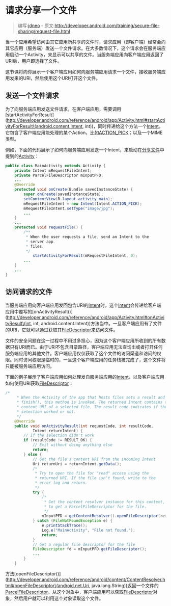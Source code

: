# 请求分享一个文件

> 编写:[jdneo](https://github.com/jdneo) - 原文:<http://developer.android.com/training/secure-file-sharing/request-file.html>

当一个应用希望访问由其它应用所共享的文件时，请求应用（即客户端）经常会向其它应用（服务端）发送一个文件请求。在大多数情况下，这个请求会在服务端应用启动一个Activity，来显示可以共享的文件。当服务端应用向客户端应用返回了URI后，用户即选择了文件。

这节课将向你展示一个客户端应用如何向服务端应用请求一个文件，接收服务端应用发来的URI，然后使用这个URI打开这个文件。

## 发送一个文件请求

为了向服务端应用发送文件请求，在客户端应用，需要调用[startActivityForResult](http://developer.android.com/reference/android/app/Activity.html#startActivityForResult\(android.content.Intent, int\))，同时传递给这个方法一个[Intent](http://developer.android.com/reference/android/content/Intent.html)，它包含了客户端应用能处理的某个Action，比如[ACTION_PICK](http://developer.android.com/reference/android/content/Intent.html#ACTION_PICK)；以及一个MIME类型。

例如，下面的代码展示了如何向服务端应用发送一个Intent，来启动在[分享文件](sharing-file.html#SendURI)中提到的[Activity](http://developer.android.com/reference/android/app/Activity.html)：

```java
public class MainActivity extends Activity {
    private Intent mRequestFileIntent;
    private ParcelFileDescriptor mInputPFD;
    ...
    @Override
    protected void onCreate(Bundle savedInstanceState) {
        super.onCreate(savedInstanceState);
        setContentView(R.layout.activity_main);
        mRequestFileIntent = new Intent(Intent.ACTION_PICK);
        mRequestFileIntent.setType("image/jpg");
        ...
    }
    ...
    protected void requestFile() {
        /**
         * When the user requests a file, send an Intent to the
         * server app.
         * files.
         */
            startActivityForResult(mRequestFileIntent, 0);
        ...
    }
    ...
}
```

## 访问请求的文件

当服务端应用向客户端应用发回包含URI的[Intent](http://developer.android.com/reference/android/content/Intent.html)时，这个[Intent](http://developer.android.com/reference/android/content/Intent.html)会传递给客户端应用中覆写的[onActivityResult()](http://developer.android.com/reference/android/app/Activity.html#onActivityResult\(int, int, android.content.Intent\))方法当中。一旦客户端应用有了文件的URI，它就可以通过获取其[FileDescriptor](http://developer.android.com/reference/java/io/FileDescriptor.html)来访问文件。

文件的安全问题在这一过程中不用过多担心，因为这个客户端应用所收到的所有数据只有URI而已。由于URI不包含目录路径，客户端应用无法查询出或者打开任何服务端应用的其他文件。客户端应用仅仅获取了这个文件的访问渠道和访问的权限。同时访问权限是临时的，一旦这个客户端应用的任务栈被完成了，这个文件将只能被服务端应用访问。

下面的例子展示了客户端应用如何处理发自服务端应用的[Intent](http://developer.android.com/reference/android/content/Intent.html)，以及客户端应用如何使用URI获取[FileDescriptor](http://developer.android.com/reference/java/io/FileDescriptor.html)：

```java
/*
     * When the Activity of the app that hosts files sets a result and calls
     * finish(), this method is invoked. The returned Intent contains the
     * content URI of a selected file. The result code indicates if the
     * selection worked or not.
     */
    @Override
    public void onActivityResult(int requestCode, int resultCode,
            Intent returnIntent) {
        // If the selection didn't work
        if (resultCode != RESULT_OK) {
            // Exit without doing anything else
            return;
        } else {
            // Get the file's content URI from the incoming Intent
            Uri returnUri = returnIntent.getData();
            /*
             * Try to open the file for "read" access using the
             * returned URI. If the file isn't found, write to the
             * error log and return.
             */
            try {
                /*
                 * Get the content resolver instance for this context, and use it
                 * to get a ParcelFileDescriptor for the file.
                 */
                mInputPFD = getContentResolver().openFileDescriptor(returnUri, "r");
            } catch (FileNotFoundException e) {
                e.printStackTrace();
                Log.e("MainActivity", "File not found.");
                return;
            }
            // Get a regular file descriptor for the file
            FileDescriptor fd = mInputPFD.getFileDescriptor();
            ...
        }
    }
```

方法[openFileDescriptor()](http://developer.android.com/reference/android/content/ContentResolver.html#openFileDescriptor\(android.net.Uri, java.lang.String\))返回一个文件的[ParcelFileDescriptor](http://developer.android.com/reference/android/os/ParcelFileDescriptor.html)。从这个对象中，客户端应用可以获取[FileDescriptor](http://developer.android.com/reference/java/io/FileDescriptor.html)对象，然后用户就可以利用这个对象读取这个文件。
